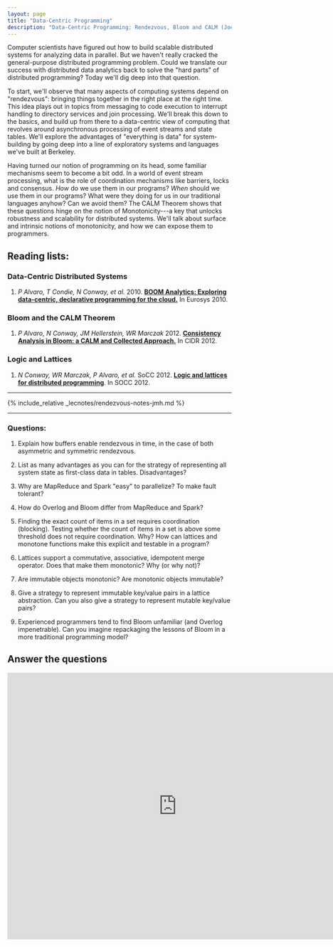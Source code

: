 ```yaml
---
layout: page
title: "Data-Centric Programming"
description: "Data-Centric Programming: Rendezvous, Bloom and CALM (Joe)"
---
```


Computer scientists have figured out how to build scalable distributed systems for analyzing data in parallel. But we haven't really cracked the general-purpose distributed programming problem. Could we translate our success with distributed data analytics back to solve the "hard parts" of distributed programming? Today we'll dig deep into that question.

To start, we'll observe that many aspects of computing systems depend on "rendezvous": bringing things together in the right place at the right time. This idea plays out in topics from messaging to code execution to interrupt handling to directory services and join processing. We'll break this down to the basics, and build up from there to a data-centric view of computing that revolves around asynchronous processing of event streams and state tables. We'll explore the advantages of "everything is data" for system-building by going deep into a line of exploratory systems and languages we've built at Berkeley.

Having turned our notion of programming on its head, some familiar mechanisms seem to become a bit odd. In a world of event stream processing, what is the role of coordination mechanisms like barriers, locks and consensus. *How* do we use them in our programs? *When* should we use them in our programs? What were they doing for us in our traditional languages anyhow? Can we avoid them? The CALM Theorem shows that these questions hinge on the notion of Monotonicity---a key that unlocks robustness and scalability for distributed systems. We'll talk about surface and intrinsic notions of monotonicity, and how we can expose them to programmers.



## Reading lists:

### Data-Centric Distributed Systems
1. *P Alvaro, T Condie, N Conway, et al.* 2010. [**BOOM Analytics: Exploring data-centric, declarative programming for the cloud.**](http://db.cs.berkeley.edu/papers/eurosys10-boom.pdf) In Eurosys 2010.

### Bloom and the CALM Theorem
1. *P Alvaro, N Conway, JM Hellerstein, WR Marczak* 2012. [**Consistency Analysis in Bloom: a CALM and Collected Approach.**](http://db.cs.berkeley.edu/papers/cidr11-bloom.pdf) In CIDR 2012.

### Logic and Lattices
1. *N Conway, WR Marczak, P Alvaro, et al.* SoCC 2012. [**Logic and lattices for distributed programming**](http://db.cs.berkeley.edu/papers/socc12-blooml.pdf). In SOCC 2012.

---

{% include_relative _lecnotes/rendezvous-notes-jmh.md %}

---


### Questions:

1. Explain how buffers enable rendezvous in time, in the case of both asymmetric and symmetric rendezvous.

1. List as many advantages as you can for the strategy of representing all system state as first-class data in tables. Disadvantages?

1. Why are MapReduce and Spark "easy" to parallelize? To make fault tolerant?

1. How do Overlog and Bloom differ from MapReduce and Spark?

1. Finding the exact count of items in a set requires coordination (blocking). Testing whether the count of items in a set is above some threshold does not require coordination. Why? How can lattices and monotone functions make this explicit and testable in a program?

1. Lattices support a commutative, associative, idempotent merge operator. Does that make them monotonic?  Why (or why not)?

1. Are immutable objects monotonic? Are monotonic objects immutable?

1. Give a strategy to represent immutable key/value pairs in a lattice abstraction. Can you also give a strategy to represent mutable key/value pairs?

1. Experienced programmers tend to find Bloom unfamiliar (and Overlog impenetrable). Can you imagine repackaging the lessons of Bloom in a more traditional programming model?

## Answer the questions

<iframe src="https://docs.google.com/a/berkeley.edu/forms/d/e/1FAIpQLScZjGkuxikWf0VfTI0iG2D5UhFpFKetVr3Wz2PXkZKgXLDkZA/viewform?embedded=true" width="760" height="600" frameborder="0" marginheight="0" marginwidth="0">Loading...</iframe>

<!--

Formatting with Kramdown (github style markdown):

https://github.com/adam-p/markdown-here/wiki/Markdown-Cheatsheet

# heading 1
## heading 2
### heading 3


# A list

1. a
1. b
1. c

*italic*
**bold**

```scala
// this is scala
def f(x) = x + 3
```

```bash
%> echo "the end" | less
```


# An inline equation without number:

this is all about $x$ and $\alpha$:

$$
3x + 5
$$

# An inline equation with numbering

\begin{align}
y \propto \frac{x \sin x} {\int_0^\infty x \sin x}
\end{align}
 -->

<!-- {: style="text-align: center"} -->



